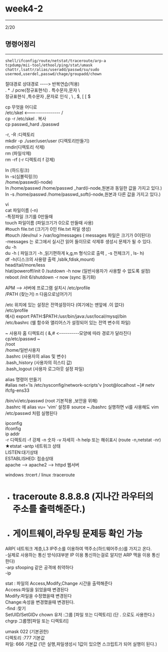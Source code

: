 # week4-2
--------------------------------------------


2/20


## 명령어정리   
-------------------------
 ```
shell/ifconfig/route/netstat/traceroute/arp-a   
tcpdump/mii-tool/ethool/ping/stat/umask   
chattr,lsattr/alias/useradd/passwd/su/sudo   
usermod,userdel,passwd/chage/groupadd/chown   
```
절대경로 상대경로   ----> 반복연습(적용)   
.   *       ./  pcre(정규표현식) *.* 특수문자,문자 \   
 정규표현식 ,특수문자 ,문자로 인식 , \ , $, [    \[   \$   

   
cp 무엇을 어디로   
/etc/skel   <---------------     /   
cp -r /etc/skel . 복사   
 cp passwd_hard ./passwd   
   
-r, -R :디렉토리    
mkdir -p ./user/user/user (디렉토리만들기)   
rmdir(디렉토리 삭제)   
rm (파일삭제)   
rm -rf  (-r 디렉토리 f 강제)   
   
   

ln (하드링크)   
ln -s(심볼릭링크)   
/home/passwd(i-node)   
ln /home/passwd /home/passwd _hard(i-node,원본과 동일한 값을 가지고 있다.)   
ln -s /home/passwd /home/passwd_soft(i-node,원본과 다른 값을 가지고 있다.)   
   
vi   
cat 파일이름 (-n)   
-특정파일 크기를 0만들때   
touch 파일이름 (파일크기가 0으로 만들때 사용)   
  #touch file.txt (크기가 0인 file.txt 파일 생성)   
  #touch /dev/nul > /var/log/messages ( messages 파일은 크기가 0이된다)   
  -messages 는 로그에서 실시간 읽어 들이므로  삭제후 생성시 문제가 될 수 있다.   
du -h   
du -h ( 파일크기 -h ,읽기편하게 k,g,m 형식으로 출력 , -s 전체크기 , ls- h)   
df -h(디스크의 사용량 출력 ,lsblk,fdisk,mount)   
head/tail/more/less   
hlat/poweroff/init 0 /sutdown -h now (일반사용자가 사용할 수 없도록 설정)   
reboot /init 6/shutdown -r now (sync 동기화)   

   
APM --> 서버에 프로그램 설치시 /etc/profile   
/PATH (찾는거) n 다음으로넘어가기   
   
/etc 위치에 있는 설정은 전역설정이다 (여기에는 맨앞에 .이 없다)   
/etc/profile   
예시) export PATH:$PATH:/usr/bin/java:/usr/local/mysql/bin   
/etc/bashrc (쉘 함수와 앨리어스가  설정되어 있는 전역 변수의 파일)   
   

~ 사용자 홈 디렉토리  ( &,#  <----------모양에 따라 경로가 달라진다 cp/etc/passwd ~   
/root   
/home/일반사용자   
.bashrc (사용자의 alias 및 변수)   
.bash_history (사용자의 히스티 값)   
.bash_logout (사용자 로그아웃 설정 파일)   
   
alias 명령어 만들기   
#alias net='ls /etc/sysconfig/network-scripts'v
[root@localhost ~]# netv
ifcfg-ens33   
   
/bin/vi/etc/passwd (root 기본적용 ,보안을 위해)   
.bashrc 에 alias vu= 'vim' 설정후 source ~./bashrc 실행하면 vi를 사용해도 vim /etc/passwd 처럼 실행된다   
   
ipconfig   
ifconfig   
ip addr   
-r 디렉토리 -f 강제 -n 숫자 -v 자세히 -h help 또는 해쉬표시 (route -n,netstat -nr)   
★etstat -antp 네트워크 상태   
LISTEN:대기상태   
ESTABLISHED: 접송상태   
apache --> apache2 --> httpd 웹서버      
   

windows :trcert / linux :traceroute   
- # traceroute 8.8.8.8 (지나간 라우터의 주소를 출력해준다.)   
- # 게이트웨이,라우팅 문제등 확인 가능   
   
ARP( 네트워크 계층,L3 IP주소를 이용하여 맥주소(하드웨어주소)를 가지고 온다.   
 -실제로 사용하는 통신 방식(대부분 IP 이용 통신하는걸로 알지만 ARP 맥을 이용 통신한다)   
 -arp sfooping 같은 공격에 취약하다   
 -ip    
   
stat : 파일의  Access,Modify,Change 시간을 출력해준다   
Access:파일을 읽었을때 변경된다   
Modify:파일을 수정했을때 변경된다   
Change:속성을 변경했을때 변경된다.   
-find :찾기   
SetUID/SetGIDv
chown 유저 :그룹 [파일 또는 디렉토리] (단 . 으로도 사용한다.)   
chgrp 그룹명[파일 또는 디렉토리]   
   
umask 022 (기본권한)   
디렉토리 :777 기본값   
파일: 666        기본값    (1은 실행,파일생성시 1값이 있으면 스크립트가 되어 실행이 된다.)   






